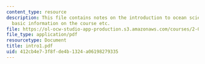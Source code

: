 ```yaml
---
content_type: resource
description: This file contains notes on the introduction to ocean science and engineering,
  basic information on the course etc.
file: https://ol-ocw-studio-app-production.s3.amazonaws.com/courses/2-011-introduction-to-ocean-science-and-engineering-spring-2006/412cb4e73f8fde4b1324a06198279335_intro1.pdf
file_type: application/pdf
resourcetype: Document
title: intro1.pdf
uid: 412cb4e7-3f8f-de4b-1324-a06198279335
---
```

